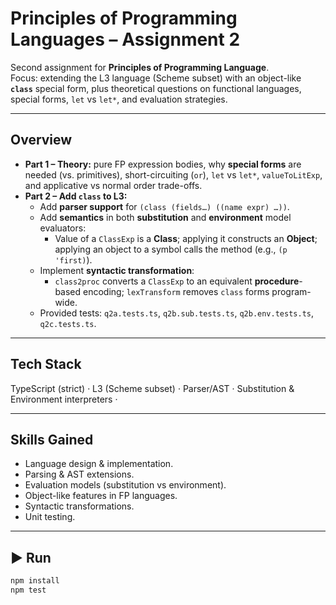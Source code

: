 # Principles of Programming Languages – Assignment 2

Second assignment for **Principles of Programming Language**.  
Focus: extending the L3 language (Scheme subset) with an object-like **`class`** special form, plus theoretical questions on functional languages, special forms, `let` vs `let*`, and evaluation strategies.

---

## Overview
- **Part 1 – Theory:** pure FP expression bodies, why **special forms** are needed (vs. primitives), short-circuiting (`or`), `let` vs `let*`, `valueToLitExp`, and applicative vs normal order trade-offs.
- **Part 2 – Add `class` to L3:**
  - Add **parser support** for `(class (fields…) ((name expr) …))`.
  - Add **semantics** in both **substitution** and **environment** model evaluators:
    - Value of a `ClassExp` is a **Class**; applying it constructs an **Object**; applying an object to a symbol calls the method (e.g., `(p 'first)`).
  - Implement **syntactic transformation**:
    - `class2proc` converts a `ClassExp` to an equivalent **procedure**-based encoding; `lexTransform` removes `class` forms program-wide.
  - Provided tests: `q2a.tests.ts`, `q2b.sub.tests.ts`, `q2b.env.tests.ts`, `q2c.tests.ts`.

---

## Tech Stack
TypeScript (strict) · L3 (Scheme subset) · Parser/AST · Substitution & Environment interpreters · 

---

## Skills Gained
- Language design & implementation.
- Parsing & AST extensions. 
- Evaluation models (substitution vs environment).  
- Object-like features in FP languages.
-  Syntactic transformations.
- Unit testing.

---

## ▶️ Run
```bash
npm install
npm test

